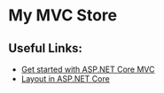 # My MVC Store

## Useful Links:
* [Get started with ASP.NET Core MVC](https://learn.microsoft.com/en-us/aspnet/core/tutorials/first-mvc-app/start-mvc?view=aspnetcore-7.0&tabs=visual-studio)
* [Layout in ASP.NET Core](https://learn.microsoft.com/en-us/aspnet/core/mvc/views/layout?view=aspnetcore-7.0)
